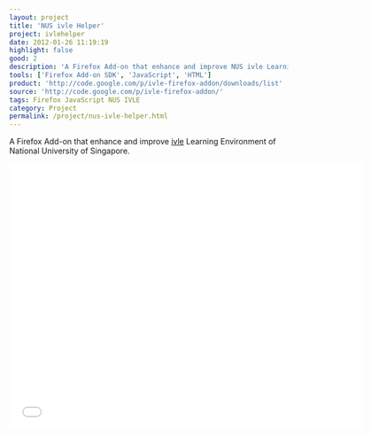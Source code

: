 ```yaml
---
layout: project
title: 'NUS ivle Helper'
project: ivlehelper
date: 2012-01-26 11:19:19
highlight: false
good: 2
description: 'A Firefox Add-on that enhance and improve NUS ivle Learning Environment.'
tools: ['Firefox Add-on SDK', 'JavaScript', 'HTML']
product: 'http://code.google.com/p/ivle-firefox-addon/downloads/list'
source: 'http://code.google.com/p/ivle-firefox-addon/'
tags: Firefox JavaScript NUS IVLE
category: Project
permalink: /project/nus-ivle-helper.html
---
```


A Firefox Add-on that enhance and improve [ivle](https://ivle.nus.edu.sg/) Learning Environment of National University of Singapore.

<iframe width="640" height="480" src="//www.youtube.com/embed/ma7jX-JqE9I?rel=0" frameborder="0" allowfullscreen="true">nus ivle helper</iframe>
